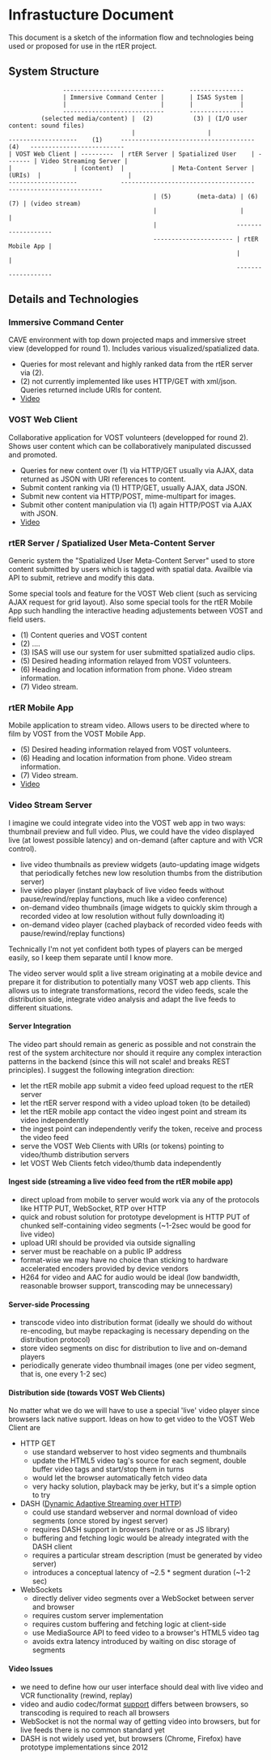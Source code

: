 # Infrastucture Document

This document is a sketch of the information flow and technologies being used or proposed for use in the rtER project.

## System Structure

                   ----------------------------       ---------------
                   | Immersive Command Center |       | ISAS System |
                   |                          |       |             |
                   ----------------------------       ---------------
             (selected media/content) |  (2)           (3) | (I/O user content: sound files)
                                      |                    |
    -------------------    (1)     -------------------------------------   (4)   --------------------------
    | VOST Web Client | ---------  | rtER Server | Spatialized User    | ------- | Video Streaming Server |
    |                 | (content)  |             | Meta-Content Server | (URIs)  |                        |
    -------------------            -------------------------------------         --------------------------
                                            | (5)       (meta-data) | (6)       (7) | (video stream)
                                            |                       |               |
                                            |                      -------------------
                                            ---------------------- | rtER Mobile App |
                                                                   |                 |
                                                                   -------------------

## Details and Technologies

### Immersive Command Center
CAVE environment with top down projected maps and immersive street view (developped for round 1). Includes various visualized/spatialized data.

* Queries for most relevant and highly ranked data from the rtER server via (2).
* (2) not currently implemented like uses HTTP/GET with xml/json. Queries returned include URIs for content.
* [Video](http://vimeo.com/52631497)

### VOST Web Client
Collaborative application for VOST volunteers (developped for round 2). Shows user content which can be collaboratively manipulated discussed and promoted.

 * Queries for new content over (1) via HTTP/GET usually via AJAX, data returned as JSON with URI references to content.
 * Submit content ranking via (1) HTTP/GET, usually AJAX, data JSON.
 * Submit new content via HTTP/POST, mime-multipart for images.
 * Submit other content manipulation via (1) again HTTP/POST via AJAX with JSON.
 * [Video](http://vimeo.com/57946497)


### rtER Server / Spatialized User Meta-Content Server
Generic system the "Spatialized User Meta-Content Server" used to store content submitted by users which is tagged with spatial data. Availble via API to submit, retrieve and modify this data.

Some special tools and feature for the VOST Web client (such as servicing AJAX request for grid layout). Also some special tools for the rtER Mobile App such handling the interactive heading adjustements between VOST and field users.

 * (1) Content queries and VOST content
 * (2) ....
 * (3) ISAS will use our system for user submitted spatialized audio clips.
 * (5) Desired heading information relayed from VOST volunteers.
 * (6) Heading and location information from phone. Video stream information.
 * (7) Video stream.

### rtER Mobile App
Mobile application to stream video. Allows users to be directed where to film by VOST from the VOST Mobile App.

* (5) Desired heading information relayed from VOST volunteers.
* (6) Heading and location information from phone. Video stream information.
* (7) Video stream.
* [Video](http://vimeo.com/57946497)

### Video Stream Server

I imagine we could integrate video into the VOST web app in two ways: thumbnail preview and full video. Plus, we could have the video displayed live (at lowest possible latency) and on-demand (after capture and with VCR control).

* live video thumbnails as preview widgets (auto-updating image widgets that periodically fetches new low resolution thumbs from the distribution server)
* live video player (instant playback of live video feeds without pause/rewind/replay functions, much like a video conference)
* on-demand video thumbnails (image widgets to quickly skim through a recorded video at low resolution without fully downloading it)
* on-demand video player (cached playback of recorded video feeds with pause/rewind/replay functions)

Technically I'm not yet confident both types of players can be merged easily, so I keep them separate until I know more.

The video server would split a live stream originating at a mobile device and prepare it for distribution to potentially many VOST web app clients. This allows us to integrate transformations, record the video feeds, scale the distribution side, integrate video analysis and adapt the live feeds to different situations.

#### Server Integration

The video part should remain as generic as possible and not constrain the rest of the system architecture nor should it require any complex interaction patterns in the backend (since this will not scale! and breaks REST principles). I suggest the following integration direction:

* let the rtER mobile app submit a video feed upload request to the rtER server
* let the rtER server respond with a video upload token (to be detailed)
* let the rtER mobile app contact the video ingest point and stream its video independently
* the ingest point can independently verify the token, receive and process the video feed
* serve the VOST Web Clients with URIs (or tokens) pointing to video/thumb distribution servers
* let VOST Web Clients fetch video/thumb data independently


#### Ingest side (streaming a live video feed from the rtER mobile app)

* direct upload from mobile to server would work via any of the protocols like HTTP PUT, WebSocket, RTP over HTTP
* quick and robust solution for prototype development is HTTP PUT of chunked self-containing video segments (~1-2sec would be good for live video)
* upload URI should be provided via outside signalling
* server must be reachable on a public IP address
* format-wise we may have no choice than sticking to hardware accelerated encoders provided by device vendors
* H264 for video and AAC for audio would be ideal (low bandwidth, reasonable browser support, transcoding may be unnecessary)


#### Server-side Processing

* transcode video into distribution format (ideally we should do without re-encoding, but maybe repackaging is necessary depending on the distribution protocol)
* store video segments on disc for distribution to live and on-demand players
* periodically generate video thumbnail images (one per video segment, that is, one every 1-2 sec)


#### Distribution side (towards VOST Web Clients)

No matter what we do we will have to use a special 'live' video player since browsers lack native support. Ideas on how to get video to the VOST Web Client are

* HTTP GET
  * use standard webserver to host video segments and thumbnails
  * update the HTML5 video tag's source for each segment, double buffer video tags and start/stop them in turns
  * would let the browser automatically fetch video data
  * very hacky solution, playback may be jerky, but it's a simple option to try
* DASH ([Dynamic Adaptive Streaming over HTTP](http://www.bogotobogo.com/VideoStreaming/mpeg_dash.php))
  * could use standard webserver and normal download of video segments (once stored by ingest server)
  * requires DASH support in browsers (native or as JS library)
  * buffering and fetching logic would be already integrated with the DASH client
  * requires a particular stream description (must be generated by video server)
  * introduces a conceptual latency of ~2.5 * segment duration (~1-2 sec)
* WebSockets
  * directly deliver video segments over a WebSocket between server and browser
  * requires custom server implementation
  * requires custom buffering and fetching logic at client-side
  * use MediaSource API to feed video to a browser's HTML5 video tag
  * avoids extra latency introduced by waiting on disc storage of segments


#### Video Issues

* we need to define how our user interface should deal with live video and VCR functionality (rewind, replay)
* video and audio codec/format [support](https://developer.mozilla.org/en-US/docs/HTML/Supported_media_formats) differs between browsers, so transcoding is required to reach all browsers
* WebSocket is not the normal way of getting video into browsers, but for live feeds there is no common standard yet
* DASH is not widely used yet, but browsers (Chrome, Firefox) have prototype implementations since 2012










